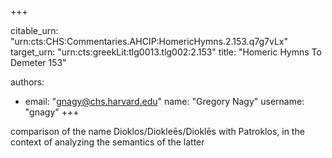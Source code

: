 +++


citable_urn: "urn:cts:CHS:Commentaries.AHCIP:HomericHymns.2.153.q7g7vLx"
target_urn: "urn:cts:greekLit:tlg0013.tlg002:2.153"
title: "Homeric Hymns To Demeter 153"

authors:
- email: "gnagy@chs.harvard.edu"
  name: "Gregory Nagy"
  username: "gnagy"
+++

<p>comparison of the name Dioklos/Diokleēs/Dioklēs with Patroklos, in the context of analyzing the semantics of the latter</p>